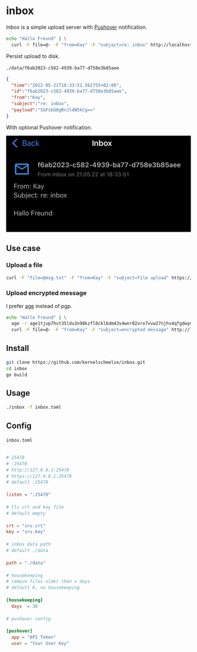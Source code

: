 # inbox

Inbox is a simple upload server with [Pushover](https://pushover.net/) notification.

``` bash
echo "Hallo Freund" | \
  curl -F file=@- -F "from=Kay" -F "subject=re: inbox" http://localhost:25478/inbox
```

Persist upload to disk.  

`./data/f6ab2023-c582-4939-ba77-d758e3b85aee`

``` json
{
  "time":"2022-05-21T18:33:51.562755+02:00",
  "id":"f6ab2023-c582-4939-ba77-d758e3b85aee",
  "from":"Kay",
  "subject":"re: inbox",
  "payload":"SGFsbG8gRnJldW5kCg=="
}

```

With optional Pushover notification.  

![](screenshot/screenshot1.jpeg)

## Use case

### Upload a file

```bash
curl -F "file=@msg.txt" -F "from=Kay" -F "subject=file upload" https://127.0.0.1:12345/inbox
```

### Upload encrypted message

I prefer [age](https://github.com/FiloSottile/age) instead of pgp.

``` bash
echo "Hallo Freund" | \
  age -r age1tjup7hvt35ldu3n98kzfl8ckl6dm43s4wnr02vrx7vvw27njhv4qfgdwym -a -o - | \
  curl -F file=@- -F "from=Kay" -F "subject=encrypted message" http://localhost:25478/inbox

``` 



## Install

```bash
git clone https://github.com/kernelschmelze/inbox.git
cd inbox
go build
```

## Usage

``` bash
./inbox -f inbox.toml
```

## Config

`inbox.toml`  

``` toml

# 25478
# :25478
# http://127.0.0.1:25478
# https://127.0.0.1:25478
# default :25478

listen = ":25478"

# tls crt and key file
# default empty

crt = "srv.crt"
key = "srv.key"

# inbox data path
# default ./data

path = "./data"

# housekeeping
# remove files older then x days
# default 0, no housekeeping

[housekeeping]
  days  = 30

# pushover config

[pushover]
  app = "API Token"
  user = "Your User Key"
  
```

